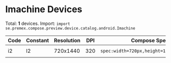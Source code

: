 # Imachine Devices

Total: **1** devices. Import: `import se.premex.compose.preview.device.catalog.android.Imachine`

| Code | Constant | Resolution | DPI | Compose Spec | Preview Usage |
|------|----------|------------|-----|-------------|---------------|
| i2 | I2 | 720x1440 | 320 | `spec:width=720px,height=1440px,dpi=320` | `@Preview(device = Imachine.I2)` |

<!-- Generated automatically. Do not edit manually. -->
